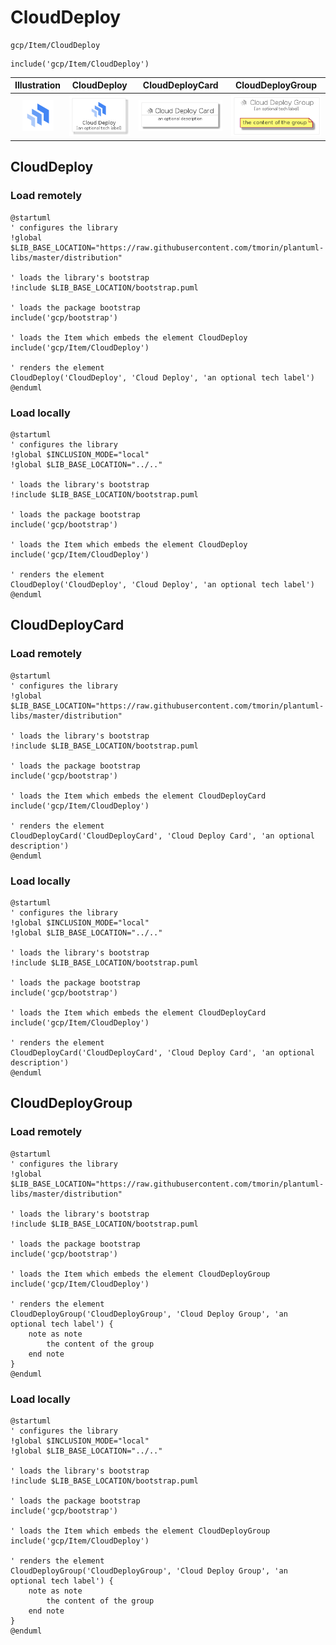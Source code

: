 # CloudDeploy


```text
gcp/Item/CloudDeploy
```

```text
include('gcp/Item/CloudDeploy')
```



| Illustration | CloudDeploy | CloudDeployCard | CloudDeployGroup |
| :---: | :---: | :---: | :---: |
| ![illustration for Illustration](../../gcp/Item/CloudDeploy.png) | ![illustration for CloudDeploy](../../gcp/Item/CloudDeploy.Local.png) | ![illustration for CloudDeployCard](../../gcp/Item/CloudDeployCard.Local.png) | ![illustration for CloudDeployGroup](../../gcp/Item/CloudDeployGroup.Local.png) |




## CloudDeploy

### Load remotely
```plantuml
@startuml
' configures the library
!global $LIB_BASE_LOCATION="https://raw.githubusercontent.com/tmorin/plantuml-libs/master/distribution"

' loads the library's bootstrap
!include $LIB_BASE_LOCATION/bootstrap.puml

' loads the package bootstrap
include('gcp/bootstrap')

' loads the Item which embeds the element CloudDeploy
include('gcp/Item/CloudDeploy')

' renders the element
CloudDeploy('CloudDeploy', 'Cloud Deploy', 'an optional tech label')
@enduml
```

### Load locally
```plantuml
@startuml
' configures the library
!global $INCLUSION_MODE="local"
!global $LIB_BASE_LOCATION="../.."

' loads the library's bootstrap
!include $LIB_BASE_LOCATION/bootstrap.puml

' loads the package bootstrap
include('gcp/bootstrap')

' loads the Item which embeds the element CloudDeploy
include('gcp/Item/CloudDeploy')

' renders the element
CloudDeploy('CloudDeploy', 'Cloud Deploy', 'an optional tech label')
@enduml
```

## CloudDeployCard

### Load remotely
```plantuml
@startuml
' configures the library
!global $LIB_BASE_LOCATION="https://raw.githubusercontent.com/tmorin/plantuml-libs/master/distribution"

' loads the library's bootstrap
!include $LIB_BASE_LOCATION/bootstrap.puml

' loads the package bootstrap
include('gcp/bootstrap')

' loads the Item which embeds the element CloudDeployCard
include('gcp/Item/CloudDeploy')

' renders the element
CloudDeployCard('CloudDeployCard', 'Cloud Deploy Card', 'an optional description')
@enduml
```

### Load locally
```plantuml
@startuml
' configures the library
!global $INCLUSION_MODE="local"
!global $LIB_BASE_LOCATION="../.."

' loads the library's bootstrap
!include $LIB_BASE_LOCATION/bootstrap.puml

' loads the package bootstrap
include('gcp/bootstrap')

' loads the Item which embeds the element CloudDeployCard
include('gcp/Item/CloudDeploy')

' renders the element
CloudDeployCard('CloudDeployCard', 'Cloud Deploy Card', 'an optional description')
@enduml
```

## CloudDeployGroup

### Load remotely
```plantuml
@startuml
' configures the library
!global $LIB_BASE_LOCATION="https://raw.githubusercontent.com/tmorin/plantuml-libs/master/distribution"

' loads the library's bootstrap
!include $LIB_BASE_LOCATION/bootstrap.puml

' loads the package bootstrap
include('gcp/bootstrap')

' loads the Item which embeds the element CloudDeployGroup
include('gcp/Item/CloudDeploy')

' renders the element
CloudDeployGroup('CloudDeployGroup', 'Cloud Deploy Group', 'an optional tech label') {
    note as note
        the content of the group
    end note
}
@enduml
```

### Load locally
```plantuml
@startuml
' configures the library
!global $INCLUSION_MODE="local"
!global $LIB_BASE_LOCATION="../.."

' loads the library's bootstrap
!include $LIB_BASE_LOCATION/bootstrap.puml

' loads the package bootstrap
include('gcp/bootstrap')

' loads the Item which embeds the element CloudDeployGroup
include('gcp/Item/CloudDeploy')

' renders the element
CloudDeployGroup('CloudDeployGroup', 'Cloud Deploy Group', 'an optional tech label') {
    note as note
        the content of the group
    end note
}
@enduml
```

